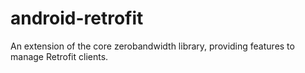 # android-retrofit
An extension of the core zerobandwidth library, providing features to manage Retrofit clients.
